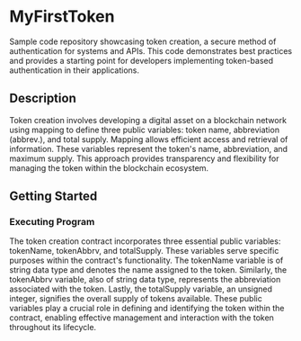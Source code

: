 # MyFirstToken
Sample code repository showcasing token creation, a secure method of authentication for systems and APIs. This code demonstrates best practices and provides a starting point for developers implementing token-based authentication in their applications.
## Description
Token creation involves developing a digital asset on a blockchain network using mapping to define three public variables: token name, abbreviation (abbrev.), and total supply. Mapping allows efficient access and retrieval of information. These variables represent the token's name, abbreviation, and maximum supply. This approach provides transparency and flexibility for managing the token within the blockchain ecosystem.
## Getting Started
### Executing Program
The token creation contract incorporates three essential public variables: tokenName, tokenAbbrv, and totalSupply. These variables serve specific purposes within the contract's functionality. The tokenName variable is of string data type and denotes the name assigned to the token. Similarly, the tokenAbbrv variable, also of string data type, represents the abbreviation associated with the token. Lastly, the totalSupply variable, an unsigned integer, signifies the overall supply of tokens available. These public variables play a crucial role in defining and identifying the token within the contract, enabling effective management and interaction with the token throughout its lifecycle.

